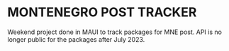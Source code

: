 # MONTENEGRO POST TRACKER

Weekend project done in MAUI to track packages for MNE post. API is no longer public for the packages after July 2023.
